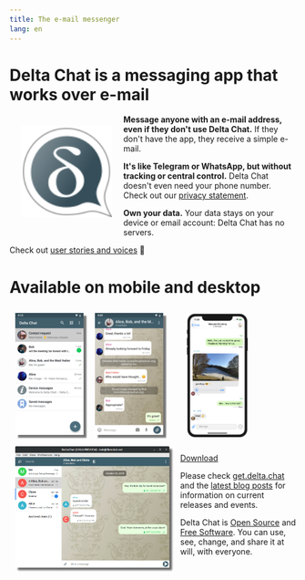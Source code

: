 ```yaml
---
title: The e-mail messenger
lang: en
---
```


# Delta Chat is a messaging app that works over e-mail

<img src="../assets/logos/delta-chat.svg" width="160" style="float: left; margin: 20px;" alt="The Delta Chat logo" />

**Message anyone with an e-mail address, even if they don't use Delta Chat.** 
If they don't have the app, they receive a simple e-mail.

**It's like Telegram or WhatsApp, but without tracking or central control.**
Delta Chat doesn't even need your phone number. Check out our [privacy statement](gdpr).

**Own your data.** Your data stays on your device or email account: Delta Chat has no servers.

Check out [user stories and voices](user-voices) 📣


# Available on mobile and desktop

<img src="../assets/blog/screenshots/2019-12-17-delta-chat-google-play-release-chat-list-light.png" width="120" 
style="float: left; margin: 10px;display: block;box-shadow: 5px 5px 2px #777;" alt="A screenshot of Delta Chat on Android showing chat list" /> 
<img src="../assets/blog/screenshots/2019-12-17-delta-chat-google-play-release-group-light.png" width="120" 
style="float: left; margin: 10px;display: block;box-shadow: 5px 5px 2px #777;" alt="A screenshot of Delta Chat on Android showing a chat" /> 

<img src="../assets/blog/desktop-screenshot.png" width="280" style="float:left; margin: 10px" alt="A screenshot of Delta Chat on desktop" /> 

<img src="../assets/blog/screenshots/2020-01-09-delta-chat-iOS-weekend-group-chat.png" width="110" style="margin: 10px" alt="A screenshot of Delta Chat on IOS" /> 

<a class="download-button" href="https://get.delta.chat">Download</a>

Please check [get.delta.chat](https://get.delta.chat) and the [latest blog posts](blog)
for information on current releases and events. 

Delta Chat is [Open Source](https://en.wikipedia.org/wiki/Open-source_software)
and [Free Software](https://en.wikipedia.org/wiki/Free_software).  You can use,
see, change, and share it at will, with everyone.
